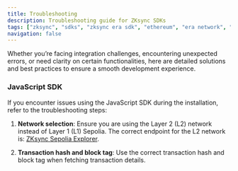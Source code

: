 ```yaml
---
title: Troubleshooting
description: Troubleshooting guide for ZKsync SDKs
tags: ["zksync", "sdks", "zksync era sdk", "ethereum", "era network", "troubleshooting"]
navigation: false
---
```


Whether you’re facing integration challenges, encountering unexpected errors, or need clarity on certain
functionalities, here are detailed solutions and best practices to ensure a smooth development experience.

### JavaScript SDK

If you encounter issues using the JavaScript SDK during the installation, refer to the troubleshooting steps:

1. **Network selection**: Ensure you are using the Layer 2 (L2) network instead of Layer 1 (L1) Sepolia. The
correct endpoint for the L2 network is: [ZKsync Sepolia Explorer](%%zk_testnet_block_explorer_url%%/).

2. **Transaction hash and block tag**: Use the correct transaction hash and block tag when fetching transaction details.
